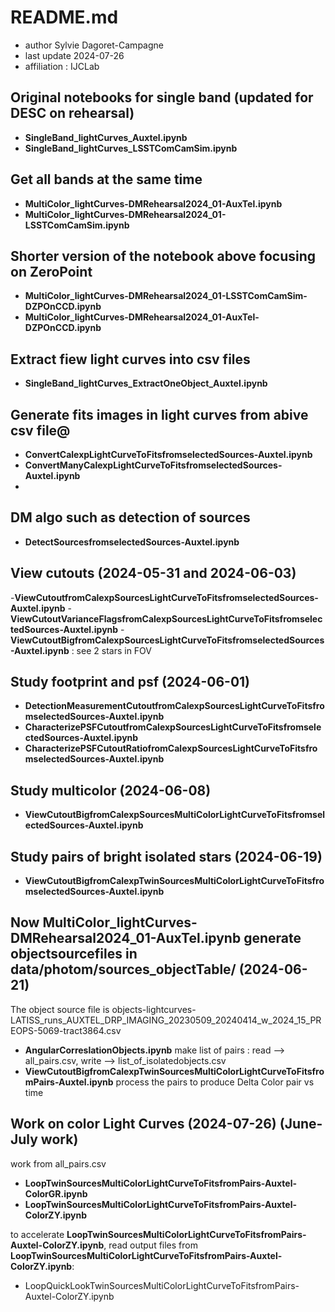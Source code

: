 # README.md

- author Sylvie Dagoret-Campagne
- last update 2024-07-26
- affiliation : IJCLab

## Original notebooks for single band (updated for DESC on rehearsal)
- **SingleBand_lightCurves_Auxtel.ipynb**
- **SingleBand_lightCurves_LSSTComCamSim.ipynb**

## Get all bands at the same time
- **MultiColor_lightCurves-DMRehearsal2024_01-AuxTel.ipynb**  
- **MultiColor_lightCurves-DMRehearsal2024_01-LSSTComCamSim.ipynb**
                
## Shorter version of the notebook above focusing on ZeroPoint                        
- **MultiColor_lightCurves-DMRehearsal2024_01-LSSTComCamSim-DZPOnCCD.ipynb**
- **MultiColor_lightCurves-DMRehearsal2024_01-AuxTel-DZPOnCCD.ipynb**

## Extract fiew light curves into csv files
- **SingleBand_lightCurves_ExtractOneObject_Auxtel.ipynb**

## Generate fits images in light curves from abive csv file@
- **ConvertCalexpLightCurveToFitsfromselectedSources-Auxtel.ipynb**
- **ConvertManyCalexpLightCurveToFitsfromselectedSources-Auxtel.ipynb**
-
## DM algo such as detection of sources
- **DetectSourcesfromselectedSources-Auxtel.ipynb**
     
## View cutouts (2024-05-31 and 2024-06-03)
-**ViewCutoutfromCalexpSourcesLightCurveToFitsfromselectedSources-Auxtel.ipynb**
-**ViewCutoutVarianceFlagsfromCalexpSourcesLightCurveToFitsfromselectedSources-Auxtel.ipynb**
-**ViewCutoutBigfromCalexpSourcesLightCurveToFitsfromselectedSources-Auxtel.ipynb** : see 2 stars in FOV

## Study footprint and psf (2024-06-01)
- **DetectionMeasurementCutoutfromCalexpSourcesLightCurveToFitsfromselectedSources-Auxtel.ipynb**
- **CharacterizePSFCutoutfromCalexpSourcesLightCurveToFitsfromselectedSources-Auxtel.ipynb**
- **CharacterizePSFCutoutRatiofromCalexpSourcesLightCurveToFitsfromselectedSources-Auxtel.ipynb**
 

## Study multicolor (2024-06-08)
- **ViewCutoutBigfromCalexpSourcesMultiColorLightCurveToFitsfromselectedSources-Auxtel.ipynb**


## Study pairs of bright isolated stars (2024-06-19)
- **ViewCutoutBigfromCalexpTwinSourcesMultiColorLightCurveToFitsfromselectedSources-Auxtel.ipynb**

## Now **MultiColor_lightCurves-DMRehearsal2024_01-AuxTel.ipynb** generate objectsourcefiles in data/photom/sources_objectTable/ (2024-06-21)
The object source file is objects-lightcurves-LATISS_runs_AUXTEL_DRP_IMAGING_20230509_20240414_w_2024_15_PREOPS-5069-tract3864.csv
- **AngularCorreslationObjects.ipynb** make list of pairs : read --> all_pairs.csv, write --> list_of_isolatedobjects.csv
- **ViewCutoutBigfromCalexpTwinSourcesMultiColorLightCurveToFitsfromPairs-Auxtel.ipynb** process the pairs to produce Delta Color pair vs time


## Work on color Light Curves (2024-07-26) (June-July work)

work from  all_pairs.csv
- **LoopTwinSourcesMultiColorLightCurveToFitsfromPairs-Auxtel-ColorGR.ipynb**
- **LoopTwinSourcesMultiColorLightCurveToFitsfromPairs-Auxtel-ColorZY.ipynb**
        
to accelerate **LoopTwinSourcesMultiColorLightCurveToFitsfromPairs-Auxtel-ColorZY.ipynb**, read output files from **LoopTwinSourcesMultiColorLightCurveToFitsfromPairs-Auxtel-ColorZY.ipynb**:
- LoopQuickLookTwinSourcesMultiColorLightCurveToFitsfromPairs-Auxtel-ColorZY.ipynb

